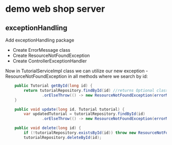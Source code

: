 # demo web shop server

## exceptionHandling

Add exceptionHandling package

- Create ErrorMessage class
- Create ResourceNotFoundException
- Create ControllerExceptionHandler

Now in TutorialServiceImpl class we can utilize our new exception -ResourceNotFoundException in all methods where we search by id:

```java
    public Tutorial getById(long id) {
        return tutorialRepository.findById(id) //returns Optional class
                .orElseThrow(() -> new ResourceNotFoundException(errorMessage(id)));
    }
```
```java
    public void update(long id, Tutorial tutorial) {
        var updatedTutorial = tutorialRepository.findById(id)
                .orElseThrow(() -> new ResourceNotFoundException(errorMessage(id)));
```

```java
    public void delete(long id) {
        if (!tutorialRepository.existsById(id)) throw new ResourceNotFoundException(errorMessage(id));
        tutorialRepository.deleteById(id);
```
